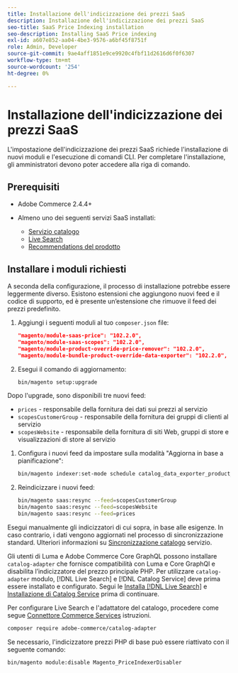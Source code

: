 ```yaml
---
title: Installazione dell'indicizzazione dei prezzi SaaS
description: Installazione dell'indicizzazione dei prezzi SaaS
seo-title: SaaS Price Indexing installation
seo-description: Installing SaaS Price indexing
exl-id: a607e852-aa04-4be3-9576-a6bf45f8751f
role: Admin, Developer
source-git-commit: 9ae4aff1851e9ce9920c4fbf11d2616d6f0f6307
workflow-type: tm+mt
source-wordcount: '254'
ht-degree: 0%

---
```


# Installazione dell&#39;indicizzazione dei prezzi SaaS

L&#39;impostazione dell&#39;indicizzazione dei prezzi SaaS richiede l&#39;installazione di nuovi moduli e l&#39;esecuzione di comandi CLI. Per completare l&#39;installazione, gli amministratori devono poter accedere alla riga di comando.

## Prerequisiti

* Adobe Commerce 2.4.4+
* Almeno uno dei seguenti servizi SaaS installati:

   * [Servizio catalogo](../catalog-service/overview.md)
   * [Live Search](../live-search/guide-overview.md)
   * [Recommendations del prodotto](../product-recommendations/guide-overview.md)

## Installare i moduli richiesti

A seconda della configurazione, il processo di installazione potrebbe essere leggermente diverso.
Esistono estensioni che aggiungono nuovi feed e il codice di supporto, ed è presente un’estensione che rimuove il feed dei prezzi predefinito.

1. Aggiungi i seguenti moduli al tuo `composer.json` file:

   ```json
   "magento/module-saas-price": "102.2.0",
   "magento/module-saas-scopes": "102.2.0",
   "magento/module-product-override-price-remover": "102.2.0",
   "magento/module-bundle-product-override-data-exporter": "102.2.0",
   ```

1. Esegui il comando di aggiornamento:

   ```bash
   bin/magento setup:upgrade
   ```

Dopo l&#39;upgrade, sono disponibili tre nuovi feed:

* `prices` - responsabile della fornitura dei dati sui prezzi al servizio
* `scopesCustomerGroup` - responsabile della fornitura dei gruppi di clienti al servizio
* `scopesWebsite` - responsabile della fornitura di siti Web, gruppi di store e visualizzazioni di store al servizio


1. Configura i nuovi feed da impostare sulla modalità &quot;Aggiorna in base a pianificazione&quot;:

   ```bash
   bin/magento indexer:set-mode schedule catalog_data_exporter_product_prices scopes_customergroup_data_exporter scopes_website_data_exporter
   ```

1. Reindicizzare i nuovi feed:

   ```bash
   bin/magento saas:resync --feed=scopesCustomerGroup
   bin/magento saas:resync --feed=scopesWebsite
   bin/magento saas:resync --feed=prices
   ```

Esegui manualmente gli indicizzatori di cui sopra, in base alle esigenze. In caso contrario, i dati vengono aggiornati nel processo di sincronizzazione standard. Ulteriori informazioni su [Sincronizzazione catalogo](../landing/catalog-sync.md) servizio.

Gli utenti di Luma e Adobe Commerce Core GraphQL possono installare `catalog-adapter` che fornisce compatibilità con Luma e Core GraphQl e disabilita l’indicizzatore del prezzo principale PHP.
Per utilizzare `catalog-adapter` modulo, [!DNL Live Search] e [!DNL Catalog Service] deve prima essere installato e configurato. Segui le [Installa [!DNL Live Search]](../live-search/install.md) e [Installazione di Catalog Service](../catalog-service/installation.md) prima di continuare.

Per configurare Live Search e l&#39;adattatore del catalogo, procedere come segue [Connettore Commerce Services](https://experienceleague.adobe.com/docs/commerce-merchant-services/user-guides/integration-services/saas.html?lang=en) istruzioni.

```bash
composer require adobe-commerce/catalog-adapter
```

Se necessario, l&#39;indicizzatore prezzi PHP di base può essere riattivato con il seguente comando:

```bash
bin/magento module:disable Magento_PriceIndexerDisabler
```
